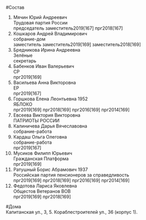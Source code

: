 #Состав  
1. Мячин Юрий Андреевич  
    Трудовая партия России  
    председатель заместитель2019[167] прг2018[167]  
2. Кошкаров Андрей Владимирович  
    собрание-дом  
    заместитель заместитель2019[169] заместитель2018[169]  
3. Бредникова Ирина Андреевна  
    Зелёные  
    секретарь  
4. Бабенков Иван Валерьевич  
    СР  
    прг2019[169]  
5. Васильева Анна Викторовна  
    ЕР  
    прг2019[167]  
6. Горшкова Елена Леонтьевна 1952  
    ЯБЛОКО  
    прг2019[169] прг2018[169] прг2016[169] прг2014[169]  
7. Евсеева Виктория Викторовна  
    ПАТРИОТЫ РОССИИ  
8. Калиничева Дарья Вячеславовна  
    собрание-работа  
9. Кардаш Ольга Олеговна  
    собрание-работа  
    прг2019[167]  
10. Мусиков Филипп Юрьевич  
    Гражданская Платформа  
    прг2019[169]  
11. Ратушный Борис Абрамович 1937  
    Российская партия пенсионеров за справедливость  
    прг2019[169] прг2018[169] прг2016[169] прг2014[169]  
12. Федотова Лариса Яковлевна  
    Общестов Ветеранов ВОВ  
    прг2019[169] прг2018[169]  
  
#Дома  
Капитанская ул.,     3, 5. Кораблестроителей ул.,   36 (корпус 1).  
  
